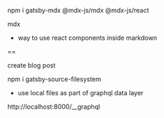 npm i gatsby-mdx @mdx-js/mdx @mdx-js/react

mdx
- way to use react components inside markdown

==

create blog post

npm i gatsby-source-filesystem
- use local files as part of graphql data layer


http://localhost:8000/__graphql

